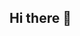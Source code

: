 ## Hi there 👋

<!--
**DianaChiu/DianaChiu** is a ✨ _special_ ✨ repository because its `README.md` (this file) appears on your GitHub profile.

Here are some ideas to get you started:

- 🔭 I’m currently working on Department of Psychology.
- 🌱 I’m currently interesting in deaf reading, executive function.

- 📫 How to reach me: ycchiudiana@gmail.com, 069188@mial.fju.edu.tw

-->
